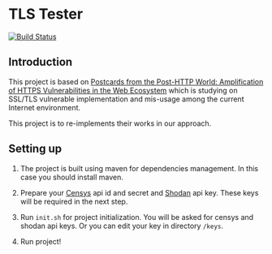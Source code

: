 # TLS Tester

[![Build Status](https://travis-ci.org/Tomahawkd/TLS-Tester.svg?branch=v0.9)](https://travis-ci.org/Tomahawkd/TLS-Tester)

## Introduction
This project is based on [Postcards from the Post-HTTP World: 
Amplification of HTTPS Vulnerabilities in the Web Ecosystem](
https://www.computer.org/csdl/proceedings-article/sp/2019/666000a949/17D45XuDNFN) 
which is studying on SSL/TLS vulnerable implementation and mis-usage 
among the current Internet environment.

This project is to re-implements their works in our approach.

## Setting up
1. The project is built using maven for dependencies management. In this case you should 
install maven.

2. Prepare your [Censys](https://censys.io/account/api) api id and secret 
and [Shodan](https://account.shodan.io) api key. These keys will be required in the 
next step.

3. Run `init.sh` for project initialization. You will be asked for censys and shodan api 
keys. Or you can edit your key in directory `/keys`.

4. Run project!